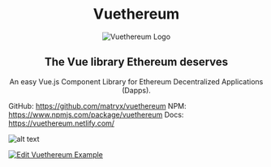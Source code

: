 <h1 align="center">Vuethereum</h1>

<p align="center">
  <img src="https://raw.githubusercontent.com/matryx/vuethereum/master/static/logo-300x300.png" alt="Vuethereum Logo"/>
</p>

<h2 align="center">The Vue library Ethereum deserves</h2>

<p align="center">An easy Vue.js Component Library for Ethereum Decentralized Applications (Dapps).</p>

GitHub: https://github.com/matryx/vuethereum
NPM: https://www.npmjs.com/package/vuethereum
Docs: https://vuethereum.netlify.com/

![alt text](https://raw.githubusercontent.com/matryx/vuethereum/master/static/screenshot.png "Example app screenshot")

[![Edit Vuethereum Example](https://codesandbox.io/static/img/play-codesandbox.svg)](https://codesandbox.io/s/zw2l9mp65p)


